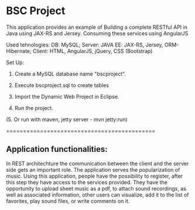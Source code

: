 # BSC Project

This application provides an example of
Building a complete RESTful API in Java using JAX-RS and Jersey.
Consuming these services using AngularJS

Used tehnologies:
  DB: MySQL;
  Server: JAVA EE: JAX-RS, Jersey, ORM-Hibernate;
  Client: HTML, AngularJS, jQuery, CSS (Bootstrap)

Set Up: 

1. Create a MySQL database name "bscproject".
2. Execute bscproject.sql to create tables

3. Import the Dynamic Web Project in Eclipse.
4. Run the project. 

(5. Or run with maven, jetty server
	- mvn jetty:run)

============================================

## Application functionalities:
In REST architechture the communication between the client and the server side gets an important role. 
The application serves the popularization of music. 
Using this application, people have the possibility to register, after this step they have access to the services provided. They have the opportunity to upload sheet music as a pdf, to attach sound recordings, as well as associated information, other users
can visualize, add it to the list of favorites, play sound files, or write comments on it.